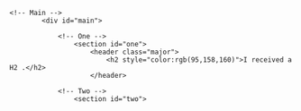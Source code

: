 
<html>
	
	<!-- Main -->
			<div id="main">

				<!-- One -->
					<section id="one">
						<header class="major">
							<h2 style="color:rgb(95,158,160)">I received a H2 .</h2>
						</header>

				<!-- Two -->
					<section id="two">
						
